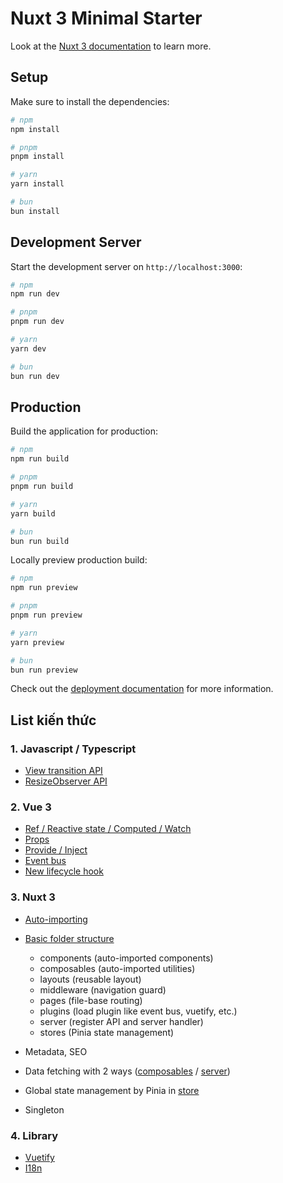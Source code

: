 # Nuxt 3 Minimal Starter

Look at the [Nuxt 3 documentation](https://nuxt.com/docs/getting-started/introduction) to learn more.

## Setup

Make sure to install the dependencies:

```bash
# npm
npm install

# pnpm
pnpm install

# yarn
yarn install

# bun
bun install
```

## Development Server

Start the development server on `http://localhost:3000`:

```bash
# npm
npm run dev

# pnpm
pnpm run dev

# yarn
yarn dev

# bun
bun run dev
```

## Production

Build the application for production:

```bash
# npm
npm run build

# pnpm
pnpm run build

# yarn
yarn build

# bun
bun run build
```

Locally preview production build:

```bash
# npm
npm run preview

# pnpm
pnpm run preview

# yarn
yarn preview

# bun
bun run preview
```

Check out the [deployment documentation](https://nuxt.com/docs/getting-started/deployment) for more information.

## List kiến thức

### 1. Javascript / Typescript

- [View transition API](https://developer.mozilla.org/en-US/docs/Web/API/ViewTransition)
- [ResizeObserver API](https://developer.mozilla.org/en-US/docs/Web/API/Resize_Observer_API)

### 2. Vue 3

- [Ref / Reactive state / Computed / Watch](https://vuejs.org/api/reactivity-core.html#ref)
- [Props](https://vuejs.org/guide/components/props.html#props)
- [Provide / Inject](https://vuejs.org/guide/components/provide-inject.html#provide-inject)
- [Event bus](https://v3-migration.vuejs.org/breaking-changes/events-api.html)
- [New lifecycle hook](https://vuejs.org/api/composition-api-lifecycle.html#composition-api-lifecycle-hooks)

### 3. Nuxt 3

- [Auto-importing](https://nuxt.com/docs/guide/concepts/auto-imports)
- [Basic folder structure](https://nuxt.com/docs/guide/directory-structure/nuxt)

  - components (auto-imported components)
  - composables (auto-imported utilities)
  - layouts (reusable layout)
  - middleware (navigation guard)
  - pages (file-base routing)
  - plugins (load plugin like event bus, vuetify, etc.)
  - server (register API and server handler)
  - stores (Pinia state management)
- Metadata, SEO
- Data fetching with 2 ways ([composables](./composables/api) / [server](./server/api))
- Global state management by Pinia in [store](./stores)
- Singleton

### 4. Library

- [Vuetify](https://vuetifyjs.com/)
- [I18n](https://i18n.nuxtjs.org/)